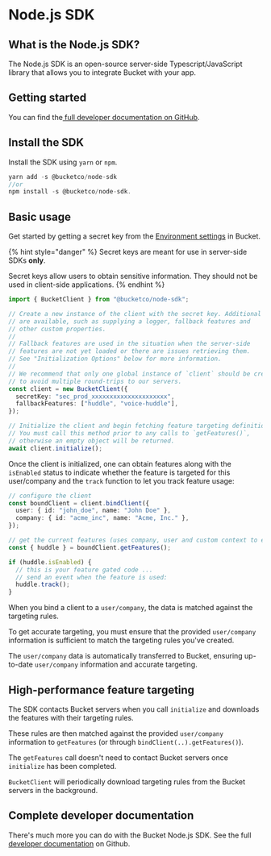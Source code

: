 # Node.js SDK

## What is the Node.js SDK?

The Node.js SDK  is an open-source server-side Typescript/JavaScript library that allows you to integrate Bucket with your app.&#x20;

## Getting started

You can find the[ full developer documentation on GitHub](https://github.com/bucketco/bucket-javascript-sdk/tree/main/packages/node-sdk).

## Install the SDK

Install the SDK using `yarn` or `npm`.

```typescript
yarn add -s @bucketco/node-sdk 
//or 
npm install -s @bucketco/node-sdk.
```

## Basic usage

Get started by getting a secret key from the [Environment settings](../../product-handbook/feature-targeting-rules/environments.md) in Bucket.

{% hint style="danger" %}
Secret keys are meant for use in server-side SDKs **only**.

Secret keys allow users to obtain sensitive information. They should not be used in client-side applications.
{% endhint %}

```typescript
import { BucketClient } from "@bucketco/node-sdk";

// Create a new instance of the client with the secret key. Additional options
// are available, such as supplying a logger, fallback features and
// other custom properties.
//
// Fallback features are used in the situation when the server-side
// features are not yet loaded or there are issues retrieving them.
// See "Initialization Options" below for more information.
//
// We recommend that only one global instance of `client` should be created
// to avoid multiple round-trips to our servers.
const client = new BucketClient({
  secretKey: "sec_prod_xxxxxxxxxxxxxxxxxxxxx",
  fallbackFeatures: ["huddle", "voice-huddle"],
});

// Initialize the client and begin fetching feature targeting definitions.
// You must call this method prior to any calls to `getFeatures()`,
// otherwise an empty object will be returned.
await client.initialize();
```

Once the client is initialized, one can obtain features along with the `isEnabled`  status to indicate whether the feature is targeted for this user/company and the `track` function to let you track feature usage:

```typescript
// configure the client
const boundClient = client.bindClient({
  user: { id: "john_doe", name: "John Doe" },
  company: { id: "acme_inc", name: "Acme, Inc." },
});

// get the current features (uses company, user and custom context to evaluate the features).
const { huddle } = boundClient.getFeatures();

if (huddle.isEnabled) {
  // this is your feature gated code ...
  // send an event when the feature is used:
  huddle.track();
}
```

When you bind a client to a `user/company`, the data is matched against the targeting rules.&#x20;

To get accurate targeting, you must ensure that the provided `user/company` information is sufficient to match the targeting rules you've created.&#x20;

The `user/company` data is automatically transferred to Bucket, ensuring up-to-date `user/company` information and accurate targeting.

## High-performance feature targeting

The SDK contacts Bucket servers when you call `initialize` and downloads the features with their targeting rules.&#x20;

These rules are then matched against the provided `user/company` information to `getFeatures` (or through `bindClient(..).getFeatures()`).&#x20;

The `getFeatures` call doesn't need to contact Bucket servers once `initialize` has been completed.&#x20;

`BucketClient` will periodically download targeting rules from the Bucket servers in the background.

## Complete developer documentation

There's much more you can do with the Bucket Node.js SDK.  See the full [developer documentation](https://github.com/bucketco/bucket-javascript-sdk/tree/main/packages/node-sdk) on Github.

